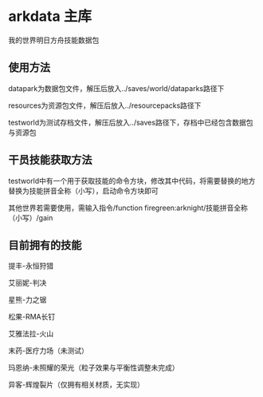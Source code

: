 # arkdata 主库

我的世界明日方舟技能数据包

## 使用方法

datapark为数据包文件，解压后放入../saves/world/dataparks路径下

resources为资源包文件，解压后放入../resourcepacks路径下

testworld为测试存档文件，解压后放入../saves路径下，存档中已经包含数据包与资源包

## 干员技能获取方法

testworld中有一个用于获取技能的命令方块，修改其中代码，将需要替换的地方替换为技能拼音全称（小写），启动命令方块即可

其他世界若需要使用，需输入指令/function firegreen:arknight/技能拼音全称（小写）/gain

## 目前拥有的技能

提丰-永恒狩猎

艾丽妮-判决

星熊-力之锯

松果-RMA长钉

艾雅法拉-火山

末药-医疗力场（未测试）

玛恩纳-未照耀的荣光（粒子效果与平衡性调整未完成）

异客-辉煌裂片（仅拥有相关材质，无实现）
